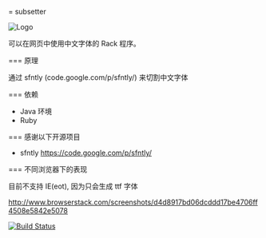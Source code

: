= subsetter

![Logo](https://raw.github.com/hxgdzyuyi/AlexPic/master/skin/alexpic_m.png)

可以在网页中使用中文字体的 Rack 程序。

=== 原理

通过 sfntly (code.google.com/p/sfntly/) 来切割中文字体

=== 依赖

- Java 环境
- Ruby

=== 感谢以下开源项目

- sfntly https://code.google.com/p/sfntly/

=== 不同浏览器下的表现

目前不支持 IE(eot), 因为只会生成 ttf 字体

http://www.browserstack.com/screenshots/d4d8917bd06dcddd17be4706ff4508e5842e5078

[![Build Status](https://secure.travis-ci.org/hxgdzyuyi/cjk-subsetter.png)](http://travis-ci.org/hxgdzyuyi/cjk-subsetter)
